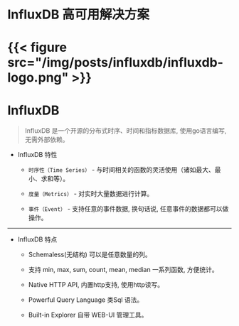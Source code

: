 # InfluxDB 高可用解决方案


# {{< figure src="/img/posts/influxdb/influxdb-logo.png" >}}


# InfluxDB

> InfluxDB 是一个开源的分布式时序、时间和指标数据库, 使用go语言编写, 无需外部依赖。

* InfluxDB 特性

  * `时序性（Time Series）` - 与时间相关的函数的灵活使用（诸如最大、最小、求和等）。

  * `度量（Metrics）` - 对实时大量数据进行计算。

  * `事件（Event）` - 支持任意的事件数据, 换句话说, 任意事件的数据都可以做操作。

---

* InfluxDB 特点

  * Schemaless(无结构) 可以是任意数量的列。

  * 支持 min, max, sum, count, mean, median 一系列函数, 方便统计。

  * Native HTTP API, 内置http支持, 使用http读写。

  * Powerful Query Language 类Sql 语法。

  * Built-in Explorer 自带 WEB-UI 管理工具。

